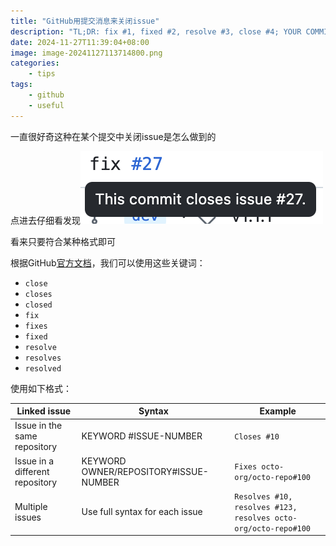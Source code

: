 ```yaml
---
title: "GitHub用提交消息来关闭issue"
description: "TL;DR: fix #1, fixed #2, resolve #3, close #4; YOUR COMMIT MESSAGE"
date: 2024-11-27T11:39:04+08:00
image: image-20241127113714800.png
categories: 
    - tips
tags:
    - github
    - useful
---
```


一直很好奇这种在某个提交中关闭issue是怎么做到的

点进去仔细看发现![image-20241127113340708](image-20241127113340708.png)

看来只要符合某种格式即可

根据GitHub[官方文档](https://docs.github.com/en/issues/tracking-your-work-with-issues/using-issues/linking-a-pull-request-to-an-issue)，我们可以使用这些关键词：

- `close`
- `closes`
- `closed`
- `fix`
- `fixes`
- `fixed`
- `resolve`
- `resolves`
- `resolved`

使用如下格式：

| Linked issue                    | Syntax                                | Example                                                      |
| ------------------------------- | ------------------------------------- | ------------------------------------------------------------ |
| Issue in the same repository    | KEYWORD #ISSUE-NUMBER                 | `Closes #10`                                                 |
| Issue in a different repository | KEYWORD OWNER/REPOSITORY#ISSUE-NUMBER | `Fixes octo-org/octo-repo#100`                               |
| Multiple issues                 | Use full syntax for each issue        | `Resolves #10, resolves #123, resolves octo-org/octo-repo#100` |
